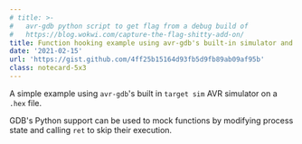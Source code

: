 ```yaml
---
# title: >-
#   avr-gdb python script to get flag from a debug build of
#   https://blog.wokwi.com/capture-the-flag-shitty-add-on/
title: Function hooking example using avr-gdb's built-in simulator and Python
date: '2021-02-15'
url: 'https://gist.github.com/4ff25b15164d93fb5d9fb89ab09af95b'
class: notecard-5x3
---
```


A simple example using `avr-gdb`'s built in `target sim` AVR simulator on a `.hex` file.

GDB's Python support can be used to mock functions by modifying process state and calling `ret` to skip their execution.
